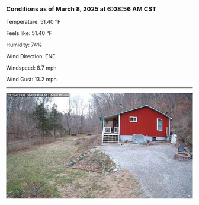 ### Conditions as of March 8, 2025 at 6:08:56 AM CST 

Temperature: 51.40 &deg;F

Feels like: 51.40 &deg;F

Humidity: 74%

Wind Direction: ENE

Windspeed: 8.7 mph

Wind Gust: 13.2 mph

---

<img src="./images/latest.jpeg"/>

